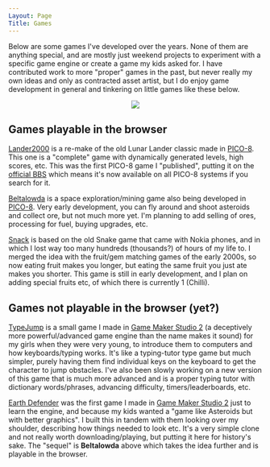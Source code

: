 ```yaml
---
Layout: Page
Title: Games
---
```


Below are some games I've developed over the years. None of them are anything special, and are mostly just weekend projects to experiment with a specific game engine or create a game my kids asked for. I have contributed work to more "proper" games in the past, but never really my own ideas and only as contracted asset artist, but I do enjoy game development in general and tinkering on little games like these below.

<center><img src="/theme/images/games.gif" /></center>

## Games playable in the browser

[Lander2000](/pages/lander2000/) is a re-make of the old Lunar Lander classic made in [PICO-8](https://www.lexaloffle.com/pico-8.php). This one is a "complete" game with dynamically generated levels, high scores, etc. This was the first PICO-8 game I "published", putting it on the [official BBS](https://www.lexaloffle.com/bbs/?tid=143508) which means it's now available on all PICO-8 systems if you search for it.

[Beltalowda](/pages/beltalowda/) is a space exploration/mining game also being developed in [PICO-8](https://www.lexaloffle.com/pico-8.php). Very early development, you can fly around and shoot asteroids and collect ore, but not much more yet. I'm planning to add selling of ores, processing for fuel, buying upgrades, etc.

[Snack](/pages/snack/) is based on the old Snake game that came with Nokia phones, and in which I lost way too many hundreds (thousands?) of hours of my life to. I merged the idea with the fruit/gem matching games of the early 2000s, so now eating fruit makes you longer, but eating the same fruit you just ate makes you shorter. This game is still in early development, and I plan on adding special fruits etc, of which there is currently 1 (Chilli).

## Games not playable in the browser (yet?)

[TypeJump](https://github.com/obsoletenerd/typejump) is a small game I made in [Game Maker Studio 2](https://gamemaker.io/en/blog/introducing-gamemaker-studio-2) (a deceptively more powerful/advanced game engine than the name makes it sound) for my girls when they were very young, to introduce them to computers and how keyboards/typing works. It's like a typing-tutor type game but much simpler, purely having them find individual keys on the keyboard to get the character to jump obstacles. I've also been slowly working on a new version of this game that is much more advanced and is a proper typing tutor with dictionary words/phrases, advancing difficulty, timers/leaderboards, etc.

[Earth Defender](https://github.com/obsoletenerd/earth-defender) was the first game I made in [Game Maker Studio 2](https://gamemaker.io/en/blog/introducing-gamemaker-studio-2) just to learn the engine, and because my kids wanted a "game like Asteroids but with better graphics". I built this in tandem with them looking over my shoulder, describing how things needed to look etc. It's a very simple clone and not really worth downloading/playing, but putting it here for history's sake. The "sequel" is **Beltalowda** above which takes the idea further and is playable in the browser.
